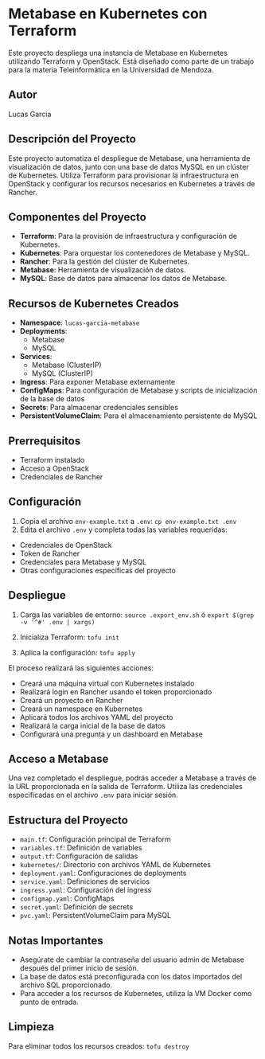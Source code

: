 # Metabase en Kubernetes con Terraform

Este proyecto despliega una instancia de Metabase en Kubernetes utilizando Terraform y OpenStack. Está diseñado como parte de un trabajo para la materia Teleinformática en la Universidad de Mendoza.

## Autor

Lucas Garcia

## Descripción del Proyecto

Este proyecto automatiza el despliegue de Metabase, una herramienta de visualización de datos, junto con una base de datos MySQL en un clúster de Kubernetes. Utiliza Terraform para provisionar la infraestructura en OpenStack y configurar los recursos necesarios en Kubernetes a través de Rancher.

## Componentes del Proyecto

- **Terraform**: Para la provisión de infraestructura y configuración de Kubernetes.
- **Kubernetes**: Para orquestar los contenedores de Metabase y MySQL.
- **Rancher**: Para la gestión del clúster de Kubernetes.
- **Metabase**: Herramienta de visualización de datos.
- **MySQL**: Base de datos para almacenar los datos de Metabase.

## Recursos de Kubernetes Creados

- **Namespace**: `lucas-garcia-metabase`
- **Deployments**:
  - Metabase
  - MySQL
- **Services**:
  - Metabase (ClusterIP)
  - MySQL (ClusterIP)
- **Ingress**: Para exponer Metabase externamente
- **ConfigMaps**: Para configuración de Metabase y scripts de inicialización de la base de datos
- **Secrets**: Para almacenar credenciales sensibles
- **PersistentVolumeClaim**: Para el almacenamiento persistente de MySQL

## Prerrequisitos

- Terraform instalado
- Acceso a OpenStack
- Credenciales de Rancher

## Configuración

1. Copia el archivo `env-example.txt` a `.env`: `cp env-example.txt .env`
2. Edita el archivo `.env` y completa todas las variables requeridas:
- Credenciales de OpenStack
- Token de Rancher
- Credenciales para Metabase y MySQL
- Otras configuraciones específicas del proyecto

## Despliegue

1. Carga las variables de entorno: `source .export_env.sh` ó `export $(grep -v '^#' .env | xargs)`

2. Inicializa Terraform: `tofu init`
3. Aplica la configuración: `tofu apply`

El proceso realizará las siguientes acciones:
- Creará una máquina virtual con Kubernetes instalado
- Realizará login en Rancher usando el token proporcionado
- Creará un proyecto en Rancher
- Creará un namespace en Kubernetes
- Aplicará todos los archivos YAML del proyecto
- Realizará la carga inicial de la base de datos
- Configurará una pregunta y un dashboard en Metabase

## Acceso a Metabase

Una vez completado el despliegue, podrás acceder a Metabase a través de la URL proporcionada en la salida de Terraform. Utiliza las credenciales especificadas en el archivo `.env` para iniciar sesión.

## Estructura del Proyecto

- `main.tf`: Configuración principal de Terraform
- `variables.tf`: Definición de variables
- `output.tf`: Configuración de salidas
- `kubernetes/`: Directorio con archivos YAML de Kubernetes
- `deployment.yaml`: Configuraciones de deployments
- `service.yaml`: Definiciones de servicios
- `ingress.yaml`: Configuración del ingress
- `configmap.yaml`: ConfigMaps
- `secret.yaml`: Definición de secrets
- `pvc.yaml`: PersistentVolumeClaim para MySQL

## Notas Importantes

- Asegúrate de cambiar la contraseña del usuario admin de Metabase después del primer inicio de sesión.
- La base de datos está preconfigurada con los datos importados del archivo SQL proporcionado.
- Para acceder a los recursos de Kubernetes, utiliza la VM Docker como punto de entrada.

## Limpieza

Para eliminar todos los recursos creados: `tofu destroy`